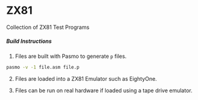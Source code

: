 # ZX81

Collection of ZX81 Test Programs

##### Build Instructions

1.  Files are built with Pasmo to generate `p` files.

```bash
pasmo -v -1 file.asm file.p
```

2.  Files are loaded into a ZX81 Emulator such as EightyOne.

3.  Files can be run on real hardware if loaded using a tape drive emulator.


